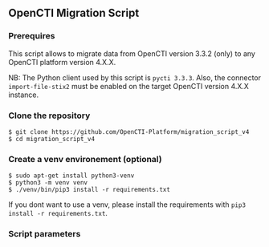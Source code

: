 ## OpenCTI Migration Script

### Prerequires

This script allows to migrate data from OpenCTI version 3.3.2 (only) to any OpenCTI platform version 4.X.X.

NB: The Python client used by this script is `pycti 3.3.3`. Also, the connector `import-file-stix2` must be enabled on the target OpenCTI version 4.X.X instance.

### Clone the repository

```
$ git clone https://github.com/OpenCTI-Platform/migration_script_v4
$ cd migration_script_v4
```

### Create a venv environement (optional)

```
$ sudo apt-get install python3-venv
$ python3 -m venv venv
$ ./venv/bin/pip3 install -r requirements.txt
```

If you dont want to use a venv, please install the requirements with `pip3 install -r requirements.txt`.

### Script parameters



